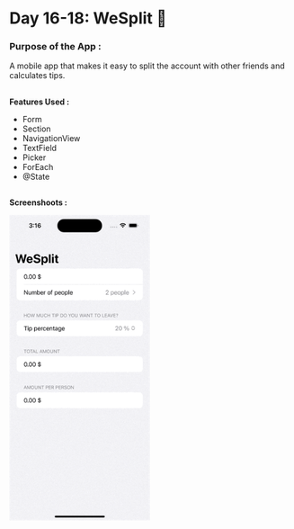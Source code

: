 # Day 16-18:  WeSplit 🫰

### Purpose of the App :

A mobile app that makes it easy to split the account with other friends and calculates tips.

##

**Features Used :**

- Form 
- Section 
- NavigationView 
- TextField 
- Picker 
- ForEach 
- @State

##

**Screenshoots :**

<img src="screenshot/WeSplit.gif" width="250"/>
